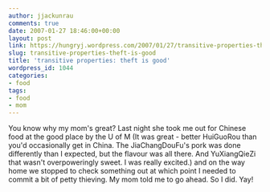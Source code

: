 ```yaml
---
author: jjackunrau
comments: true
date: 2007-01-27 18:46:00+00:00
layout: post
link: https://hungryj.wordpress.com/2007/01/27/transitive-properties-theft-is-good/
slug: transitive-properties-theft-is-good
title: 'transitive properties: theft is good'
wordpress_id: 1044
categories:
- food
tags:
- food
- mom
---
```


You know why my mom's great?  Last night she took me out for Chinese food at the good place by the U of M (It was great - better HuiGuoRou than you'd occasionally get in China.  The JiaChangDouFu's pork was done differently than I expected, but the flavour was all there.  And YuXiangQieZi that wasn't overpoweringly sweet. I was really excited.) and on the way home we stopped to check something out at which point I needed to commit a bit of petty thieving.  My mom told me to go ahead.  So I did.  Yay!
